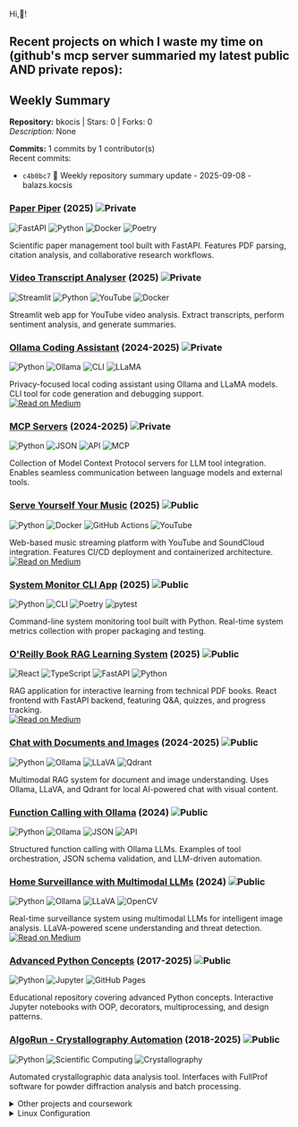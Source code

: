 Hi,👋! 


## Recent projects on which I waste my time on (github's mcp server summaried my latest public AND private repos):


## Weekly Summary

**Repository:** bkocis | Stars: 0 | Forks: 0  
*Description:* None

**Commits:** 1 commits by 1 contributor(s)  
Recent commits:
- `c4b0bc7` 🤖 Weekly repository summary update - 2025-09-08 - balazs.kocsis
### **[Paper Piper](https://github.com/bkocis/paper-piper)** (2025) ![Private](https://img.shields.io/badge/Repo-Private-red)
![FastAPI](https://img.shields.io/badge/FastAPI-009688?style=flat&logo=fastapi&logoColor=white) ![Python](https://img.shields.io/badge/Python-3776AB?style=flat&logo=python&logoColor=white) ![Docker](https://img.shields.io/badge/Docker-2496ED?style=flat&logo=docker&logoColor=white) ![Poetry](https://img.shields.io/badge/Poetry-60A5FA?style=flat&logo=poetry&logoColor=white)

Scientific paper management tool built with FastAPI. Features PDF parsing, citation analysis, and collaborative research workflows.

### **[Video Transcript Analyser](https://github.com/bkocis/video-transcript-analyser)** (2025) ![Private](https://img.shields.io/badge/Repo-Private-red)
![Streamlit](https://img.shields.io/badge/Streamlit-FF4B4B?style=flat&logo=streamlit&logoColor=white) ![Python](https://img.shields.io/badge/Python-3776AB?style=flat&logo=python&logoColor=white) ![YouTube](https://img.shields.io/badge/YouTube-FF0000?style=flat&logo=youtube&logoColor=white) ![Docker](https://img.shields.io/badge/Docker-2496ED?style=flat&logo=docker&logoColor=white)

Streamlit web app for YouTube video analysis. Extract transcripts, perform sentiment analysis, and generate summaries.

### **[Ollama Coding Assistant](https://github.com/bkocis/ollama-coding-assistant)** (2024-2025) ![Private](https://img.shields.io/badge/Repo-Private-red)
![Python](https://img.shields.io/badge/Python-3776AB?style=flat&logo=python&logoColor=white) ![Ollama](https://img.shields.io/badge/Ollama-000000?style=flat&logo=llama&logoColor=white) ![CLI](https://img.shields.io/badge/CLI-4EAA25?style=flat&logo=gnubash&logoColor=white) ![LLaMA](https://img.shields.io/badge/LLaMA-FF6B6B?style=flat&logoColor=white)

Privacy-focused local coding assistant using Ollama and LLaMA models. CLI tool for code generation and debugging support.  
<a href="https://medium.com/@balazskocsis/list/ollama-run-llms-localy-f9f124256761" target="blank"><img align="top" src="https://img.shields.io/badge/Medium-000000?style=for-the-badge&logo=medium&logoColor=white" alt="Read on Medium"/></a>

### **[MCP Servers](https://github.com/bkocis/mcp-servers)** (2024-2025) ![Private](https://img.shields.io/badge/Repo-Private-red)
![Python](https://img.shields.io/badge/Python-3776AB?style=flat&logo=python&logoColor=white) ![JSON](https://img.shields.io/badge/JSON-000000?style=flat&logo=json&logoColor=white) ![API](https://img.shields.io/badge/API-FF6B35?style=flat&logoColor=white) ![MCP](https://img.shields.io/badge/MCP-8A2BE2?style=flat&logoColor=white)

Collection of Model Context Protocol servers for LLM tool integration. Enables seamless communication between language models and external tools.

### **[Serve Yourself Your Music](https://github.com/bkocis/serve-yourself-your-music-public)** (2025) ![Public](https://img.shields.io/badge/Repo-Public/_Private_deployment-brightgreen)
![Python](https://img.shields.io/badge/Python-3776AB?style=flat&logo=python&logoColor=white) ![Docker](https://img.shields.io/badge/Docker-2496ED?style=flat&logo=docker&logoColor=white) ![GitHub Actions](https://img.shields.io/badge/GitHub_Actions-2088FF?style=flat&logo=github-actions&logoColor=white) ![YouTube](https://img.shields.io/badge/YouTube-FF0000?style=flat&logo=youtube&logoColor=white)

Web-based music streaming platform with YouTube and SoundCloud integration. Features CI/CD deployment and containerized architecture.  
<a href="https://medium.com/@balazskocis/deploying-to-a-server-with-github-actions-a-deep-dive-e8558e83a4d7" target="blank"><img align="top" src="https://img.shields.io/badge/Medium-000000?style=for-the-badge&logo=medium&logoColor=white" alt="Read on Medium"/></a>

### **[System Monitor CLI App](https://github.com/bkocis/system-monitor-cli-app)** (2025) ![Public](https://img.shields.io/badge/Repo-Public-brightgreen)
![Python](https://img.shields.io/badge/Python-3776AB?style=flat&logo=python&logoColor=white) ![CLI](https://img.shields.io/badge/CLI-4EAA25?style=flat&logo=gnubash&logoColor=white) ![Poetry](https://img.shields.io/badge/Poetry-60A5FA?style=flat&logo=poetry&logoColor=white) ![pytest](https://img.shields.io/badge/pytest-0A9EDC?style=flat&logo=pytest&logoColor=white)

Command-line system monitoring tool built with Python. Real-time system metrics collection with proper packaging and testing.

### **[O'Reilly Book RAG Learning System](https://github.com/bkocis/oreilly-book-rag)** (2025) ![Public](https://img.shields.io/badge/Repo-Public-brightgreen)
![React](https://img.shields.io/badge/React-20232A?style=flat&logo=react&logoColor=61DAFB) ![TypeScript](https://img.shields.io/badge/TypeScript-007ACC?style=flat&logo=typescript&logoColor=white) ![FastAPI](https://img.shields.io/badge/FastAPI-009688?style=flat&logo=fastapi&logoColor=white) ![Python](https://img.shields.io/badge/Python-3776AB?style=flat&logo=python&logoColor=white)

RAG application for interactive learning from technical PDF books. React frontend with FastAPI backend, featuring Q&A, quizzes, and progress tracking.  
<a href="https://medium.com/@balazskocsis/how-to-define-endpoints-for-image-captioning-applications-using-fastapi-0ef5ffba65a4" target="blank"><img align="top" src="https://img.shields.io/badge/Medium-000000?style=for-the-badge&logo=medium&logoColor=white" alt="Read on Medium"/></a>

### **[Chat with Documents and Images](https://github.com/bkocis/chat-with-documents-and-images)** (2024-2025) ![Public](https://img.shields.io/badge/Repo-Public-brightgreen)
![Python](https://img.shields.io/badge/Python-3776AB?style=flat&logo=python&logoColor=white) ![Ollama](https://img.shields.io/badge/Ollama-000000?style=flat&logo=llama&logoColor=white) ![LLaVA](https://img.shields.io/badge/LLaVA-FF6B6B?style=flat&logoColor=white) ![Qdrant](https://img.shields.io/badge/Qdrant-DC244C?style=flat&logoColor=white)

Multimodal RAG system for document and image understanding. Uses Ollama, LLaVA, and Qdrant for local AI-powered chat with visual content.

### **[Function Calling with Ollama](https://github.com/bkocis/function-calling-with-ollama)** (2024) ![Public](https://img.shields.io/badge/Repo-Public-brightgreen)
![Python](https://img.shields.io/badge/Python-3776AB?style=flat&logo=python&logoColor=white) ![Ollama](https://img.shields.io/badge/Ollama-000000?style=flat&logo=llama&logoColor=white) ![JSON](https://img.shields.io/badge/JSON-000000?style=flat&logo=json&logoColor=white) ![API](https://img.shields.io/badge/API-FF6B35?style=flat&logoColor=white)

Structured function calling with Ollama LLMs. Examples of tool orchestration, JSON schema validation, and LLM-driven automation.

### **[Home Surveillance with Multimodal LLMs](https://github.com/bkocis/home-surveillance-with-multimodal-llms)** (2024) ![Public](https://img.shields.io/badge/Repo-Public-brightgreen)
![Python](https://img.shields.io/badge/Python-3776AB?style=flat&logo=python&logoColor=white) ![Ollama](https://img.shields.io/badge/Ollama-000000?style=flat&logo=llama&logoColor=white) ![LLaVA](https://img.shields.io/badge/LLaVA-FF6B6B?style=flat&logoColor=white) ![OpenCV](https://img.shields.io/badge/OpenCV-27338e?style=flat&logo=OpenCV&logoColor=white)

Real-time surveillance system using multimodal LLMs for intelligent image analysis. LLaVA-powered scene understanding and threat detection.  
<a href="https://python.plainenglish.io/home-surveillance-with-llms-ollama-using-llava-1-6-005f193293d3" target="blank"><img align="top" src="https://img.shields.io/badge/Medium-000000?style=for-the-badge&logo=medium&logoColor=white" alt="Read on Medium"/></a>

### **[Advanced Python Concepts](https://github.com/bkocis/advance-your-python)** (2017-2025) ![Public](https://img.shields.io/badge/Repo-Public-brightgreen)
![Python](https://img.shields.io/badge/Python-3776AB?style=flat&logo=python&logoColor=white) ![Jupyter](https://img.shields.io/badge/Jupyter-F37626.svg?style=flat&logo=Jupyter&logoColor=white) ![GitHub Pages](https://img.shields.io/badge/GitHub%20Pages-121013?style=flat&logo=github&logoColor=white)

Educational repository covering advanced Python concepts. Interactive Jupyter notebooks with OOP, decorators, multiprocessing, and design patterns.

### **[AlgoRun - Crystallography Automation](https://github.com/bkocis/AlgoRun)** (2018-2025) ![Public](https://img.shields.io/badge/Repo-Public-brightgreen)
![Python](https://img.shields.io/badge/Python-3776AB?style=flat&logo=python&logoColor=white) ![Scientific Computing](https://img.shields.io/badge/Scientific-Computing-blue?style=flat&logoColor=white) ![Crystallography](https://img.shields.io/badge/Crystallography-purple?style=flat&logoColor=white)

Automated crystallographic data analysis tool. Interfaces with FullProf software for powder diffraction analysis and batch processing.



<details>
<summary> Other projects and coursework</summary>
  
- **[AWS Recognition Object Detection](https://github.com/bkocis/bertelsmann-dsml-group-projects)** ![Public](https://img.shields.io/badge/Repo-Public-brightgreen) - Cloud-based computer vision
- **Kubernetes & Docker**
  - [Flask App on AWS EKS](https://github.com/bkocis/CloudDevOps-ND-Capstone) ![Public](https://img.shields.io/badge/Repo-Public-brightgreen) - Docker containerization with Kubernetes deployment
  - [Kubernetes Cluster Deployment](https://github.com/bkocis/cloud-miniproject-01/tree/test-kubernetes) ![Public](https://img.shields.io/badge/Repo-Public-brightgreen) - Flask application orchestration
- **[ML Microservice Operationalization](https://github.com/bkocis/CloudDevOps-ND-Operationalize-ML-Microservice)** ![Public](https://img.shields.io/badge/Repo-Public-brightgreen)
- **[Infrastructure as Code](https://github.com/bkocis/CloudDevOps-ND-Infrastructure-as-code)** ![Public](https://img.shields.io/badge/Repo-Public-brightgreen) - AWS automation
</details>



<details>
<summary> Linux Configuration</summary>

- [Linux Command Collection](https://github.com/bkocis/one-liners) ![Public](https://img.shields.io/badge/Repo-Public-brightgreen) - Curated list of useful commands
- [Dotfiles](https://github.com/bkocis/dotfiles) ![Public](https://img.shields.io/badge/Repo-Public-brightgreen) - Personal configuration files
  - [Vim Configuration](https://github.com/bkocis/dotfiles/blob/master/vimrc)
  - [Shell Configuration](https://github.com/bkocis/dotfiles/blob/master/bashrc) - Bash & Zsh
</details>